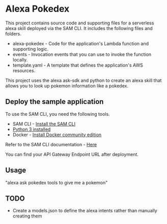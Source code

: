 # Alexa Pokedex

This project contains source code and supporting files for a serverless alexa skill deployed via the SAM CLI. It includes the following files and folders.

- alexa-pokedex - Code for the application's Lambda function and supporting logic.
- events - Invocation events that you can use to invoke the function locally.
- template.yaml - A template that defines the application's AWS resources.

This project uses the alexa ask-sdk and python to create an alexa skill that allows you to look up pokemon information like a pokedex.

## Deploy the sample application

To use the SAM CLI, you need the following tools.

* SAM CLI - [Install the SAM CLI](https://docs.aws.amazon.com/serverless-application-model/latest/developerguide/serverless-sam-cli-install.html)
* [Python 3 installed](https://www.python.org/downloads/)
* Docker - [Install Docker community edition](https://hub.docker.com/search/?type=edition&offering=community)

Refer to the SAM CLI documentation - [Here](https://docs.aws.amazon.com/serverless-application-model/latest/developerguide/serverless-sam-reference.html)

You can find your API Gateway Endpoint URL after deployment.

## Usage

"alexa ask pokedex tools to give me a pokemon"

## TODO
* Create a models.json to define the alexa intents rather than manually creating them
